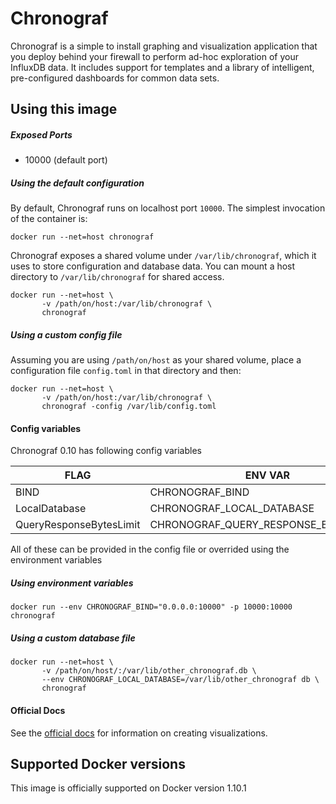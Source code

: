 # Chronograf

Chronograf is a simple to install graphing and visualization
application that you deploy behind your firewall to perform ad-hoc
exploration of your InfluxDB data. It includes support for templates
and a library of intelligent, pre-configured dashboards for common
data sets.

## Using this image

##### Exposed Ports

 - 10000 (default port)

##### Using the default configuration

By default, Chronograf runs on localhost port `10000`. The simplest
invocation of the container is:

    docker run --net=host chronograf

Chronograf exposes a shared volume under `/var/lib/chronograf`, which it uses to store configuration and database data. You can mount a host directory to `/var/lib/chronograf` for shared access.

    docker run --net=host \
           -v /path/on/host:/var/lib/chronograf \
           chronograf

##### Using a custom config file

Assuming you are using `/path/on/host` as your shared volume, place a configuration file `config.toml` in that directory and then:

    docker run --net=host \
           -v /path/on/host:/var/lib/chronograf \
           chronograf -config /var/lib/config.toml

#### Config variables

Chronograf 0.10 has following config variables

| FLAG                    | ENV VAR                               | DEFAULT VALUE                     |
|-------------------------|---------------------------------------|-----------------------------------|
| BIND                    | CHRONOGRAF_BIND                       | 0.0.0.0:10000                     |
| LocalDatabase           | CHRONOGRAF_LOCAL_DATABASE             | /var/lib/chronograf/chronograf.db |
| QueryResponseBytesLimit | CHRONOGRAF_QUERY_RESPONSE_BYTES_LIMIT | 2500000                           |

All of these can be provided in the config file or overrided using the environment variables

##### Using environment variables

    docker run --env CHRONOGRAF_BIND="0.0.0.0:10000" -p 10000:10000 chronograf

##### Using a custom database file

    docker run --net=host \
           -v /path/on/host/:/var/lib/other_chronograf.db \
           --env CHRONOGRAF_LOCAL_DATABASE=/var/lib/other_chronograf db \
           chronograf

#### Official Docs

See the [official docs](https://docs.influxdata.com/chronograf/latest/introduction/getting_started/) for information on creating
visualizations.

## Supported Docker versions

This image is officially supported on Docker version 1.10.1
